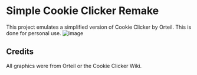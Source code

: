 # Simple Cookie Clicker Remake

This project emulates a simplified version of Cookie Clicker by Orteil. This is done for personal use.
![image](https://github.com/user-attachments/assets/724eacc0-4669-4b45-bbe8-ea50787518ca)

## Credits
All graphics were from Orteil or the Cookie Clicker Wiki.
